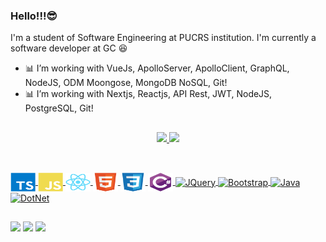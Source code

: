 ### Hello!!!😎
I'm a student of Software Engineering at PUCRS institution.
I'm currently a software developer at GC 😆


- 📊 I’m working with VueJs, ApolloServer, ApolloClient, GraphQL, NodeJS, ODM Moongose, MongoDB NoSQL, Git!
- 📊 I’m working with Nextjs, Reactjs, API Rest, JWT, NodeJS, PostgreSQL, Git!



##

<div align="center">
  <a href="https://github.com/HulkFront">
  <img height="180em" src="https://github-readme-stats.vercel.app/api?username=HulkFront&show_icons=true&theme=blue-green&include_all_commits=true&count_private=true"/>
  <img height="180em" src="https://github-readme-stats.vercel.app/api/top-langs/?username=HulkFront&layout=compact&langs_count=7&theme=blue-green"/>
</div>
  
##
  
<div style="display: inline_block"><br>
  <img align="center" alt="Ts" height="30" width="40" src="https://raw.githubusercontent.com/devicons/devicon/master/icons/typescript/typescript-plain.svg">
  <img align="center" alt="Js" height="30" width="40" src="https://raw.githubusercontent.com/devicons/devicon/master/icons/javascript/javascript-plain.svg">
  <img align="center" alt="React" height="30" width="40" src="https://raw.githubusercontent.com/devicons/devicon/master/icons/react/react-original.svg">
  <img align="center" alt="HTML" height="30" width="40" src="https://raw.githubusercontent.com/devicons/devicon/master/icons/html5/html5-original.svg">
  <img align="center" alt="CSS" height="30" width="40" src="https://raw.githubusercontent.com/devicons/devicon/master/icons/css3/css3-original.svg">
  <img align="center" alt="Csharp" height="30" width="40" src="https://raw.githubusercontent.com/devicons/devicon/master/icons/csharp/csharp-original.svg">
  <img align="center" alt="JQuery" height="30" width="80" src="https://img.shields.io/badge/jQuery-0769AD?style=for-the-badge&logo=jquery&logoColor=white">
  <img align="center" alt="Bootstrap" height="30" width="80" src="https://img.shields.io/badge/Bootstrap-563D7C?style=for-the-badge&logo=bootstrap&logoColor=white">
  <img align="center" alt="Java" height="30" width="80" src="https://img.shields.io/badge/Java-ED8B00?style=for-the-badge&logo=java&logoColor=white">
  <img align="center" alt="DotNet" height="30" width="80" src="https://img.shields.io/badge/.NET-5C2D91?style=for-the-badge&logo=.net&logoColor=white">
</div>
  
##
  
<div>
  <a href="https://www.linkedin.com/in/glaubernaraujo/" target="_blank"><img src="https://img.shields.io/badge/-LinkedIn-%230077B5?style=for-the-badge&logo=linkedin&logoColor=white" target="_blank"></a>
  <a href = "mailto:glauber.araujo@edu.pucrs.br"><img src="https://img.shields.io/badge/-Gmail-%23333?style=for-the-badge&logo=gmail&logoColor=white" target="_blank"></a>
  <a href="https://www.youtube.com/watch?v=esX7SFtEjHg"><img src="https://img.shields.io/badge/YouTube-FF0000?style=for-the-badge&logo=youtube&logoColor=white"></a>
</div>
